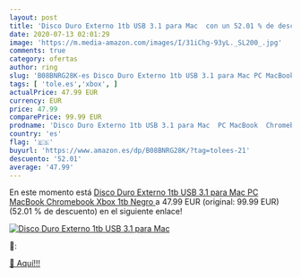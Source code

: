 ```yaml
---
layout: post
title: 'Disco Duro Externo 1tb USB 3.1 para Mac  con un 52.01 % de descuento'
date: 2020-07-13 02:01:29
image: 'https://m.media-amazon.com/images/I/31iChg-93yL._SL200_.jpg'
comments: true
category: ofertas
author: ring
slug: 'B08BNRG28K-es Disco Duro Externo 1tb USB 3.1 para Mac PC MacBook...'
tags: [ 'tole.es','xbox', ]
actualPrice: 47.99 EUR
currency: EUR
price: 47.99
comparePrice: 99.99 EUR
prodname: 'Disco Duro Externo 1tb USB 3.1 para Mac  PC MacBook  Chromebook  Xbox  1tb  Negro '
country: 'es'
flag: '🇪🇸'
buyurl: 'https://www.amazon.es/dp/B08BNRG28K/?tag=tolees-21'
descuento: '52.01'
average: '47.99'
---
```


En este momento está [Disco Duro Externo 1tb USB 3.1 para Mac  PC MacBook  Chromebook  Xbox  1tb  Negro ](https://www.amazon.es/dp/B08BNRG28K/?tag=tolees-21) a 47.99 EUR (original: 99.99 EUR) (52.01 %  de descuento) en el siguiente enlace!

[![Disco Duro Externo 1tb USB 3.1 para Mac ](https://m.media-amazon.com/images/I/31iChg-93yL._SL200_.jpg)](https://www.amazon.es/dp/B08BNRG28K/?tag=tolees-21)

🔎:


[🛒 Aquí!!!](https://www.amazon.es/dp/B08BNRG28K/?tag=tolees-21)
